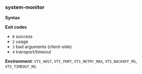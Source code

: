 ### system-monitor


**Syntax**

**Exit codes**
- `0` success
- `2` usage
- `3` bad arguments (client-side)
- `4` transport/timeout


**Environment**: `VTS_HOST`, `VTS_PORT`, `VTS_RETRY_MAX`, `VTS_BACKOFF_MS`, `VTS_TIMEOUT_MS`.